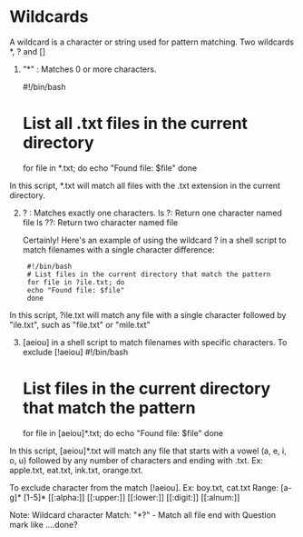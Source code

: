 # Wildcards

A wildcard is a character or string used for pattern matching. Two wildcards *, ? and []
1. "*" : Matches 0 or more characters.

    #!/bin/bash
    # List all .txt files in the current directory
    for file in *.txt; do
    echo "Found file: $file"
    done

 In this script, *.txt will match all files with the .txt extension in the current directory.

2. ? : Matches exactly one characters.
   ls ?: Return one character named file
   ls ??: Return two character named file
   
    Certainly! Here's an example of using the wildcard ? in a shell script to match filenames with a single character difference:

        #!/bin/bash
        # List files in the current directory that match the pattern
        for file in ?ile.txt; do
        echo "Found file: $file"
        done
 
 In this script, ?ile.txt will match any file with a single character followed by "ile.txt", such as "file.txt" or "mile.txt"

3. [aeiou] in a shell script to match filenames with specific characters. To exclude [!aeiou]
    #!/bin/bash
    # List files in the current directory that match the pattern
    for file in [aeiou]*.txt; do
    echo "Found file: $file"
    done

 In this script, [aeiou]*.txt will match any file that starts with a vowel (a, e, i, o, u) followed by any number of characters and ending with .txt. Ex: apple.txt, eat.txt, ink.txt, orange.txt.

 To exclude character from the match [!aeiou]. Ex: boy.txt, cat.txt
 Range: 
    [a-g]* 
    [1-5]*
    [[:alpha:]]
    [[:upper:]]
    [[:lower:]]
    [[:digit:]]
    [[:alnum:]]

Note: Wildcard character Match: "*\?" - Match all file end with Question mark like ....done?
 

